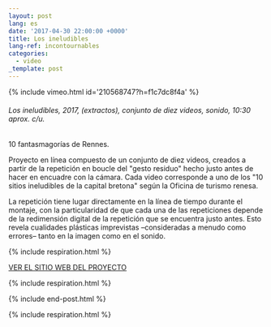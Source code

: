 ```yaml
---
layout: post
lang: es
date: '2017-04-30 22:00:00 +0000'
title: Los ineludibles
lang-ref: incontournables
categories:
  - video
_template: post
---
```





{% include vimeo.html id='210568747?h=f1c7dc8f4a' %}

###### _Los ineludibles_, 2017, (extractos), conjunto de diez videos, sonido, 10:30 aprox. c/u.

10 fantasmagorías de Rennes.

Proyecto en línea compuesto de un conjunto de diez videos, creados a partir de la repetición en boucle del "gesto residuo" hecho justo antes de hacer en encuadre con la cámara. Cada video corresponde a uno de los "10 sitios ineludibles de la capital bretona" según la Oficina de turismo renesa.

La repetición tiene lugar directamente en la línea de tiempo durante el montaje, con la particularidad de que cada una de las repeticiones depende de la redimensión digital de la repetición que se encuentra justo antes. Esto revela cualidades plásticas imprevistas –consideradas a menudo como errores– tanto en la imagen como en el sonido.

{% include respiration.html %}

[VER EL SITIO WEB DEL PROYECTO](https://lesincontournables.tumblr.com/)

{% include respiration.html %}

{% include end-post.html %}

{% include respiration.html %}
